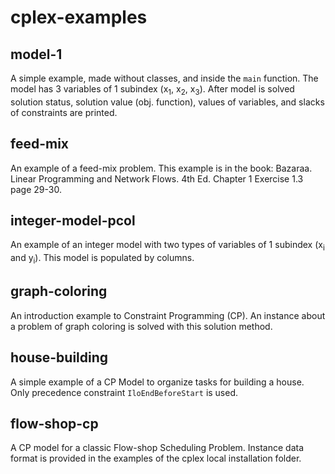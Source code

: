 # cplex-examples
 
## model-1
A simple example, made without classes, and inside the ```main``` function. The model has 3 variables of 1 subindex (x<sub>1</sub>, x<sub>2</sub>, x<sub>3</sub>). After model is solved solution status, solution value (obj. function), values of variables, and slacks of constraints are printed.

## feed-mix
An example of a feed-mix problem. This example is in the book: Bazaraa. Linear Programming and Network Flows. 4th Ed. Chapter 1 Exercise 1.3 page 29-30.

## integer-model-pcol
An example of an integer model with two types of variables of 1 subindex (x<sub>i</sub> and y<sub>i</sub>). This model is populated by columns.

## graph-coloring
An introduction example to Constraint Programming (CP). An instance about a problem of graph coloring is solved with this solution method.

## house-building
A simple example of a CP Model to organize tasks for building a house. Only precedence constraint ```IloEndBeforeStart``` is used.

## flow-shop-cp
A CP model for a classic Flow-shop Scheduling Problem. Instance data format is provided in the examples of the cplex local installation folder.

